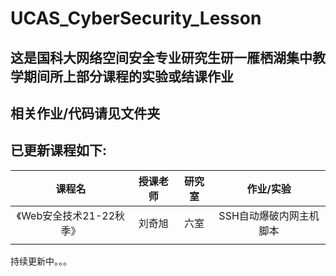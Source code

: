 # UCAS_CyberSecurity_Lesson

## 这是国科大网络空间安全专业研究生研一雁栖湖集中教学期间所上部分课程的实验或结课作业

## 相关作业/代码请见文件夹

## 已更新课程如下:

|          课程名          |          授课老师          |          研究室          |          作业/实验          |
|     :-------------:     |     :-------------:     |     :-------------:     |     :-------------:     |
| 《Web安全技术21-22秋季》  |          刘奇旭            |           六室           |     SSH自动爆破内网主机脚本   |
|             |             |             |         |

持续更新中。。。

